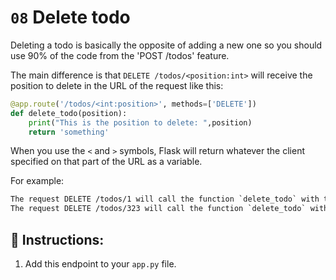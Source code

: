 # `08` Delete todo

Deleting a todo is basically the opposite of adding a new one so you should use 90% of the code from the 'POST /todos' feature.

The main difference is that `DELETE /todos/<position:int>` will receive the position to delete in the URL of the request like this:

```python
@app.route('/todos/<int:position>', methods=['DELETE'])
def delete_todo(position):
    print("This is the position to delete: ",position)
    return 'something'
```

When you use the `<` and `>` symbols, Flask will return whatever the client specified on that part of the URL as a variable.

For example:

```txt
The request DELETE /todos/1 will call the function `delete_todo` with the variable `position == 1`
The request DELETE /todos/323 will call the function `delete_todo` with the variable `position == 323`
```

## 📝 Instructions:

1. Add this endpoint to your `app.py` file.
